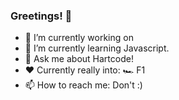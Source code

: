 ### Greetings! 👋

- 🔭 I’m currently working on  
- 🌱 I’m currently learning Javascript.
- 💬 Ask me about Hartcode!
- :heart: Currently really into: :racing_car: F1
- 📫 How to reach me: Don't :)



